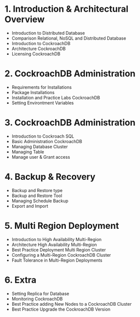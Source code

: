 # 1. Introduction & Architectural Overview
- Introduction to Distributed Database
- Comparison Relational, NoSQL and Distributed Database
- Introduction to CockroachDB
- Architecture CockroachDB
- Licensing CockroachDB

# 2. CockroachDB Administration
- Requirements for Installations
- Package Installations
- Installation and Practice Labs CockroachDB
- Setting Environtment Variables

# 3. CockroachDB Administration
- Introduction to Cockroach SQL
- Basic Administration CockroachDB
- Managing Database Cluster
- Managing Table
- Manage user & Grant access

# 4. Backup & Recovery
- Backup and Restore type
- Backup and Restore Tool
- Managing Schedule Backup
- Export and Import

# 5. Multi Region Deployment
- Introduction to High Availability Multi-Region
- Architecture High Availability Multi-Region
- Best Practice Deployment Multi Region Cluster
- Configuring a Multi-Region CockroachDB Cluster
- Fault Tolerance in Multi-Region Deployments
  
# 6. Extra
- Setting Replica for Database
- Monitoring CockroachDB
- Best Practice adding New Nodes to a CockroachDB Cluster
- Best Practice Upgrade the CockroachDB Version
